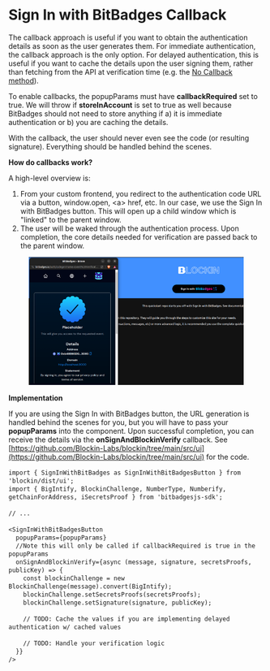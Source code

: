 # Sign In with BitBadges Callback

The callback approach is useful if you want to obtain the authentication details as soon as the user generates them.  For immediate authentication, the callback approach is the only option. For delayed authentication, this is useful if you want to cache the details upon the user signing them, rather than fetching from the API at verification time (e.g. the [No Callback method](manual.md)).

To enable callbacks, the popupParams must have **callbackRequired** set to true. We will throw if **storeInAccount** is set to true as well because BitBadges should not need to store anything if a) it is immediate authentication or b) you are caching the details.

With the callback, the user should never even see the code (or resulting signature). Everything should be handled behind the scenes.&#x20;

**How do callbacks work?**

A high-level overview is:

1. From your custom frontend, you redirect to the authentication code URL via a button, window.open, \<a> href, etc. In our case, we use the Sign In with BitBadges button. This will open up a child window which is "linked" to the parent window.
2. The user will be waked through the authentication process. Upon completion, the core details needed for verification are passed back to the parent window.

<figure><img src="../../../.gitbook/assets/image (2).png" alt=""><figcaption></figcaption></figure>

**Implementation**

If you are using the Sign In with BitBadges button, the URL generation is handled behind the scenes for you, but you will have to pass your **popupParams** into the component. Upon successful completion, you can receive the details via the **onSignAndBlockinVerify** callback. See [https://github.com/Blockin-Labs/blockin/tree/main/src/ui](https://github.com/Blockin-Labs/blockin/tree/main/src/ui) for the code.

```tsx
import { SignInWithBitBadges as SignInWithBitBadgesButton } from 'blockin/dist/ui';
import { BigIntify, BlockinChallenge, NumberType, Numberify, getChainForAddress, iSecretsProof } from 'bitbadgesjs-sdk';

// ... 

<SignInWithBitBadgesButton
  popupParams={popupParams}
  //Note this will only be called if callbackRequired is true in the popupParams
  onSignAndBlockinVerify={async (message, signature, secretsProofs, publicKey) => {
    const blockinChallenge = new BlockinChallenge(message).convert(BigIntify);
    blockinChallenge.setSecretsProofs(secretsProofs);
    blockinChallenge.setSignature(signature, publicKey);

    // TODO: Cache the values if you are implementing delayed authentication w/ cached values
    
    // TODO: Handle your verification logic 
  }}
/>
```


